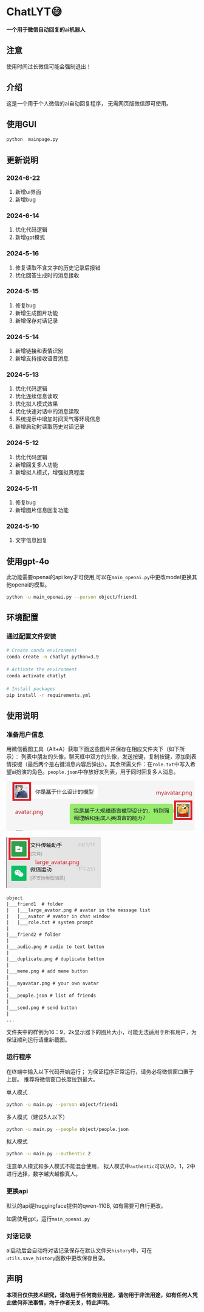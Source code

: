 # ChatLYT😅
**一个用于微信自动回复的ai机器人**

## 注意
使用时间过长微信可能会强制退出！

## 介绍
这是一个用于个人微信的ai自动回复程序，
无需网页版微信即可使用。

## 使用GUI
```bash
python  mainpage.py
```

## 更新说明

### 2024-6-22
1. 新增ui界面
2. 新增bug

### 2024-6-14
1. 优化代码逻辑
2. 新增gpt模式

### 2024-5-16
1. 修复读取不含文字的历史记录后报错
2. 优化回答生成时的消息接收


### 2024-5-15
1. 修复bug
2. 新增生成图片功能 
3. 新增保存对话记录

### 2024-5-14
1. 新增链接和表情识别 
2. 新增支持接收语音消息

### 2024-5-13
1. 优化代码逻辑 
2. 优化连续信息读取 
3. 优化拟人模式效果 
4. 优化快速对话中的消息读取 
5. 系统提示中增加时间天气等环境信息
6. 新增启动时读取历史对话记录

### 2024-5-12
1. 优化代码逻辑
2. 新增回复多人功能
3. 新增拟人模式，增强拟真程度


### 2024-5-11
1. 修复bug
2. 新增图片信息回复功能


### 2024-5-10
1. 文字信息回复

## 使用gpt-4o
此功能需要openai的api key才可使用,可以在`main_openai.py`中更改model更换其他openai的模型。

```bash
python -u main_openai.py --person object/friend1
```

## 环境配置
### 通过配置文件安装
```bash
# Create conda environment
conda create -n chatlyt python=3.9

# Activate the environment
conda activate chatlyt

# Install packages
pip install -r requirements.yml
```

## 使用说明
### 准备用户信息

用微信截图工具（Alt+A）获取下面这些图片并保存在相应文件夹下（如下所示）： 列表中朋友的头像，聊天框中双方的头像，发送按键，复制按键，添加到表情按键（最后两个是右键消息内容后弹出）。其余所需文件：在`role.txt`中写入希望ai扮演的角色。`people.json`中存放好友列表，用于同时回复多人消息。

<p>
  <img src="assets/example.png"> 
</p>

<p>
  <img src="assets/example2.png"> 
</p>

```
object
|___friend1  # folder
|   |___large_avator.png # avator in the message list
|   |___avator # avator in chat window
|   |___role.txt # system prompt
|   
|___friend2 # folder
|
|___audio.png # audio to text button
| 
|___duplicate.png # duplicate button
|
|___meme.png # add meme button
|
|___myavatar.png # your own avatar
|
|___people.json # list of friends
|
|___send.png # send button
|
...
```

文件夹中的样例为16：9，2k显示器下的图片大小，可能无法适用于所有用户，为保证顺利运行请重新截图。

### 运行程序
在终端中输入以下代码开始运行；
为保证程序正常运行，请务必将微信窗口置于上层。
推荐将微信窗口长度拉到最大。

单人模式
```bash
python -u main.py --person object/friend1
```

多人模式（建议5人以下）
```bash
python -u main.py --people object/people.json
```

拟人模式
```bash
python -u main.py --authentic 2
```

注意单人模式和多人模式不能混合使用，
拟人模式中`authentic`可以从0，1，2中进行选择，数字越大越像真人。

### 更换api
默认的api是huggingface提供的qwen-110B, 如有需要可自行更改。

如需使用gpt，运行`main_openai.py`

### 对话记录
ai启动后会自动将对话记录保存在默认文件夹`history`中，可在`utils.save_history`函数中更改保存目录。

## 声明
**本项目仅供技术研究，请勿用于任何商业用途，请勿用于非法用途，如有任何人凭此做何非法事情，均于作者无关，特此声明。**